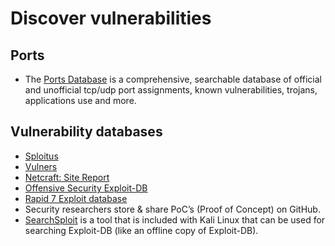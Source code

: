 # Discover vulnerabilities

## Ports

* The [Ports Database](https://www.speedguide.net/ports.php) is a comprehensive, searchable database of official and unofficial tcp/udp port assignments, known vulnerabilities, trojans, applications use and more.

## Vulnerability databases

* [Sploitus](https://sploitus.com/)
* [Vulners](https://vulners.com/)
* [Netcraft: Site Report](https://sitereport.netcraft.com/)
* [Offensive Security Exploit-DB](https://www.exploit-db.com/)
* [Rapid 7 Exploit database](https://www.rapid7.com/db/)
* Security researchers store & share PoC’s (Proof of Concept) on GitHub.
* [SearchSploit](https://www.exploit-db.com/searchsploit) is a tool that is included with Kali Linux that can be used for searching Exploit-DB (like an offline copy of Exploit-DB).





